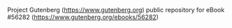 Project Gutenberg (https://www.gutenberg.org) public repository for
eBook #56282 (https://www.gutenberg.org/ebooks/56282)
